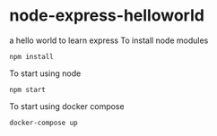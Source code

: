 # node-express-helloworld
a hello world to learn express
To install node modules
```
npm install
```
To start using node
```
npm start
```
To start using docker compose
```
docker-compose up
```
